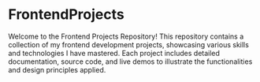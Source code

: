 # FrontendProjects
Welcome to the Frontend Projects Repository! This repository contains a collection of my frontend development projects, showcasing various skills and technologies I have mastered. Each project includes detailed documentation, source code, and live demos to illustrate the functionalities and design principles applied.
